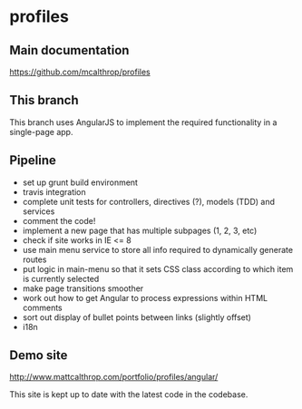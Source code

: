 profiles
====

## Main documentation
https://github.com/mcalthrop/profiles

## This branch
This branch uses AngularJS to implement the required functionality in a single-page app.

## Pipeline
- set up grunt build environment
- travis integration
- complete unit tests for controllers, directives (?), models (TDD) and services
- comment the code!
- implement a new page that has multiple subpages (1, 2, 3, etc)
- check if site works in IE <= 8
- use main menu service to store all info required to dynamically generate routes
- put logic in main-menu so that it sets CSS class according to which item is currently selected
- make page transitions smoother
- work out how to get Angular to process expressions within HTML comments
- sort out display of bullet points between links (slightly offset)
- i18n

## Demo site
http://www.mattcalthrop.com/portfolio/profiles/angular/

This site is kept up to date with the latest code in the codebase.

